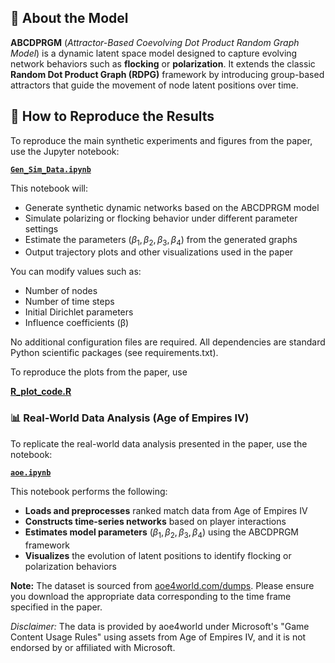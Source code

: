 ## 📘 About the Model

**ABCDPRGM** (*Attractor-Based Coevolving Dot Product Random Graph Model*) is a dynamic latent space model designed to capture evolving network behaviors such as **flocking** or **polarization**. It extends the classic **Random Dot Product Graph (RDPG)** framework by introducing group-based attractors that guide the movement of node latent positions over time.

## 🧪 How to Reproduce the Results

To reproduce the main synthetic experiments and figures from the paper, use the Jupyter notebook:

**[`Gen_Sim_Data.ipynb`](https://github.com/Shiwen-Yang/ABCDPRGM/blob/main/Gen_Sim_Data.ipynb)**

This notebook will:
- Generate synthetic dynamic networks based on the ABCDPRGM model
- Simulate polarizing or flocking behavior under different parameter settings
- Estimate the parameters $(\beta_1, \beta_2, \beta_3, \beta_4)$ from the generated graphs
- Output trajectory plots and other visualizations used in the paper

You can modify values such as:
- Number of nodes
- Number of time steps
- Initial Dirichlet parameters
- Influence coefficients (β)

No additional configuration files are required. All dependencies are standard Python scientific packages (see requirements.txt).

To reproduce the plots from the paper, use 

**[R_plot_code.R](https://github.com/Shiwen-Yang/ABCDPRGM/blob/main/R_plot_code.R)**

### 📊 Real-World Data Analysis (Age of Empires IV)

To replicate the real-world data analysis presented in the paper, use the notebook:

**[`aoe.ipynb`](https://github.com/Shiwen-Yang/ABCDPRGM/blob/main/aoe.ipynb)**

This notebook performs the following:

- **Loads and preprocesses** ranked match data from Age of Empires IV
- **Constructs time-series networks** based on player interactions
- **Estimates model parameters** $(\beta_1, \beta_2, \beta_3, \beta_4)$ using the ABCDPRGM framework
- **Visualizes** the evolution of latent positions to identify flocking or polarization behaviors

**Note:** The dataset is sourced from [aoe4world.com/dumps](https://aoe4world.com/dumps). Please ensure you download the appropriate data corresponding to the time frame specified in the paper.

*Disclaimer:* The data is provided by aoe4world under Microsoft's "Game Content Usage Rules" using assets from Age of Empires IV, and it is not endorsed by or affiliated with Microsoft.
